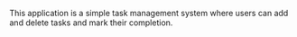 This application is a simple task management system where users can add and delete tasks and mark their completion.
